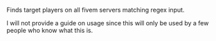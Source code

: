 Finds target players on all fivem servers matching regex input.

I will not provide a guide on usage since this will only be used by a few people who know what this is.
